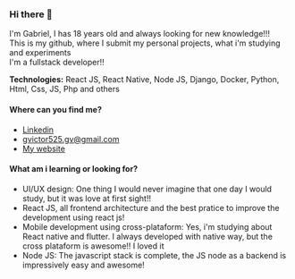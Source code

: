 ### Hi there 👋

I'm Gabriel, I has 18 years old and always looking for new knowledge!!! <br>
This is my github, where I submit my personal projects, what i'm studying and experiments <br>
I'm a fullstack developer!!

**Technologies:** React JS, React Native, Node JS, Django, Docker, Python, Html, Css, JS, Php and others

#### Where can you find me?
- [Linkedin](https://linkedin.com/in/gabriel-victor-7a5425191)
- [gvictor525.gv@gmail.com](mailto:gvictor525.gv@gmail.com)
- [My website](https://gvictor.com.br)

#### What am i learning or looking for?
- UI/UX design: One thing I would never imagine that one day I would study, but it was love at first sight!!
- React JS, all frontend architecture and the best pratice to improve the development using react js!
- Mobile development using cross-plataform: Yes, i'm studying about React native and flutter. I always developed with native way, but the cross plataform is awesome!! I loved it
- Node JS: The javascript stack is complete, the JS node as a backend is impressively easy and awesome!
